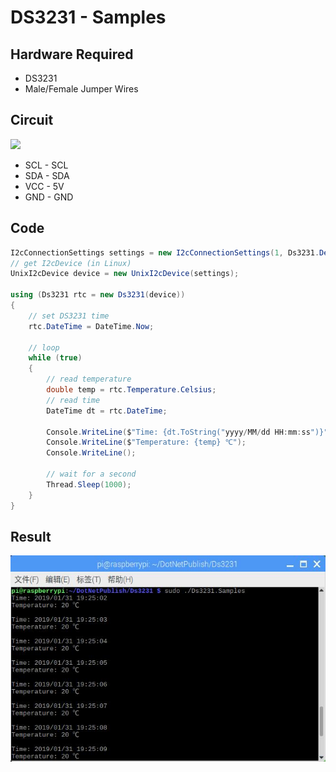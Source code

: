# DS3231 - Samples

## Hardware Required
* DS3231
* Male/Female Jumper Wires

## Circuit
![](DS3231_circuit_bb.png)

* SCL - SCL
* SDA - SDA
* VCC - 5V
* GND - GND

## Code
```C#
I2cConnectionSettings settings = new I2cConnectionSettings(1, Ds3231.DefaultI2cAddress);
// get I2cDevice (in Linux)
UnixI2cDevice device = new UnixI2cDevice(settings);

using (Ds3231 rtc = new Ds3231(device))
{
    // set DS3231 time
    rtc.DateTime = DateTime.Now;

    // loop
    while (true)
    {
        // read temperature
        double temp = rtc.Temperature.Celsius;
        // read time
        DateTime dt = rtc.DateTime;

        Console.WriteLine($"Time: {dt.ToString("yyyy/MM/dd HH:mm:ss")}");
        Console.WriteLine($"Temperature: {temp} ℃");
        Console.WriteLine();

        // wait for a second
        Thread.Sleep(1000);
    }
}

```

## Result
![](RunningResult.jpg)

